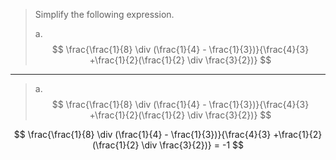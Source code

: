 > Simplify the following expression. 
> 
> a. 
> $$
> \frac{\frac{1}{8} \div (\frac{1}{4} - \frac{1}{3})}{\frac{4}{3} +\frac{1}{2}(\frac{1}{2} \div \frac{3}{2})}
> $$

--------------------------------

> a. 
> $$
> \frac{\frac{1}{8} \div (\frac{1}{4} - \frac{1}{3})}{\frac{4}{3} +\frac{1}{2}(\frac{1}{2} \div \frac{3}{2})}
> $$

$$
\frac{\frac{1}{8} \div (\frac{1}{4} - \frac{1}{3})}{\frac{4}{3} +\frac{1}{2}(\frac{1}{2} \div \frac{3}{2})} = -1
$$